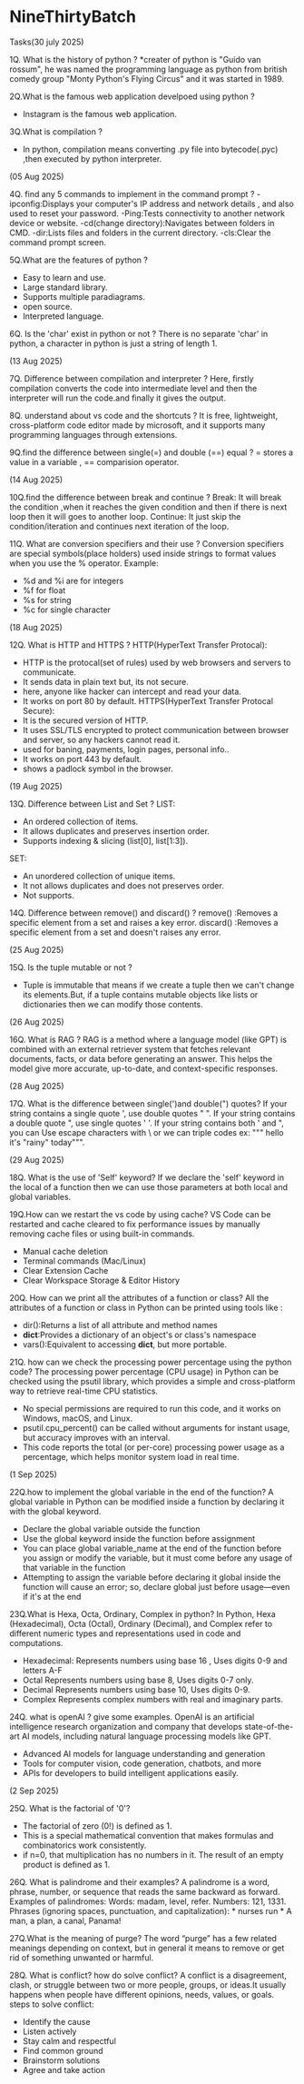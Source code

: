 # NineThirtyBatch
Tasks(30 july 2025)

1Q. What is the history of python ?
*creater of python is "Guido van rossum", he was named the programming language as python from british comedy group "Monty Python's Flying Circus" and it was started in 1989.

2Q.What is the famous web application develpoed using python ?
* Instagram is the famous web application.
  
3Q.What is compilation ?
* In python, compilation means converting .py file into bytecode(.pyc) ,then executed by python interpreter.

(05 Aug 2025)

4Q. find any 5 commands to implement in the command prompt ?
-ipconfig:Displays your computer's IP address and network details , and also used to reset your password.
-Ping:Tests connectivity to another network device or website.
-cd(change directory):Navigates between folders in CMD.
-dir:Lists files and folders in the current directory.
-cls:Clear the command prompt screen.

5Q.What are the features of python ?
* Easy to learn and use.
* Large standard library.
* Supports multiple paradiagrams.
* open source.
* Interpreted language.
  
6Q. Is the 'char' exist in python or not ?
There is no separate 'char' in python, a character in python is just a string of length 1.

(13 Aug 2025)

7Q. Difference between compilation and interpreter ?
Here, firstly compilation converts the code into intermediate level and then the interpreter will run the code.and finally it gives the output.

8Q. understand about vs code and the shortcuts ?
It is free, lightweight, cross-platform code editor made by microsoft, and it supports many programming languages through extensions.

9Q.find the difference between single(=) and double (==) equal ?
= stores a value in a variable ,
== comparision operator.

(14 Aug 2025)

10Q.find the difference between break and continue ?
Break: It will break the condition ,when it reaches the given condition and then if there is next loop then it will goes to another loop.
Continue: It just skip the condition/iteration and continues next iteration of the loop.

11Q. What are conversion specifiers and their use ?
Conversion specifiers are special symbols(place holders) used inside strings to format values when you use the % operator.
Example:
* %d and %i are for integers
* %f for float
* %s for string
* %c for single character

(18 Aug 2025)

12Q. What is HTTP and HTTPS ?
HTTP(HyperText Transfer Protocal):
* HTTP is the protocal(set of rules) used by web browsers and servers to communicate.
* It sends data in plain text but, its not secure.
* here, anyone like hacker can intercept and read your data.
* It works on port 80 by default.
HTTPS(HyperText Transfer Protocal Secure):
* It is the secured version of HTTP.
* It uses SSL/TLS encrypted to protect communication between browser and server, so any hackers cannot read it.
* used for baning, payments, login pages, personal info..
* It works on port 443 by default.
* shows a padlock symbol in the browser.

(19 Aug 2025)

13Q. Difference between List and Set ?
LIST:
* An ordered collection of items.
* It allows duplicates and preserves insertion order.
* Supports indexing & slicing (list[0], list[1:3]).

SET:
* An unordered collection of unique items.
* It not allows duplicates and does not preserves order.
* Not supports.

14Q. Difference between remove() and discard() ?
remove() :Removes a specific element from a set and raises a key error.
discard() :Removes a specific element from a set and doesn't raises any error.

(25 Aug 2025)

15Q. Is the tuple mutable or not ?
* Tuple is immutable that means if we create a tuple then we can't change its elements.But, if a tuple contains mutable objects like lists or dictionaries then we can modify those contents.

(26 Aug 2025)

16Q. What is RAG ?
RAG is a method where a language model (like GPT) is combined with an external retriever system that fetches relevant documents, facts, or data before generating an answer. This helps the model give more accurate, up-to-date, and context-specific responses.

(28 Aug 2025)

17Q. What is the difference between single(')and double(") quotes?
If your string contains a single quote ', use double quotes " ". If your string contains a double quote ", use single quotes ' '. If your string contains both ' and ", you can Use escape characters with \ or we can triple codes ex: """ hello it's "rainy" today""".

(29 Aug 2025)

18Q. What is the use of 'Self' keyword?
If we declare the 'self' keyword in the local of a function then we can use those parameters at both local and global variables.

19Q.How can we restart the vs code by using cache?
VS Code can be restarted and cache cleared to fix performance issues by manually removing cache files or using built-in commands.
* Manual cache deletion
* Terminal commands (Mac/Linux)
* Clear Extension Cache
* Clear Workspace Storage & Editor History

20Q. How can we print all the attributes of a function or class?
All the attributes of a function or class in Python can be printed using tools like :
* dir():Returns a list of all attribute and method names
* __dict__:Provides a dictionary of an object's or class's namespace
* vars():Equivalent to accessing __dict__, but more portable.

21Q. how can we check the processing power percentage using the python code?
The processing power percentage (CPU usage) in Python can be checked using the psutil library, which provides a simple and cross-platform way to retrieve real-time CPU statistics.
* No special permissions are required to run this code, and it works on Windows, macOS, and Linux.
* psutil.cpu_percent() can be called without arguments for instant usage, but accuracy improves with an interval.
* This code reports the total (or per-core) processing power usage as a percentage, which helps monitor system load in real time.

(1 Sep 2025)

22Q.how to implement the global variable in the end of the function?
A global variable in Python can be modified inside a function by declaring it with the global keyword.
* Declare the global variable outside the function
* Use the global keyword inside the function before assignment
* You can place global variable_name at the end of the function before you assign or modify the variable, but it must come before any usage of      that variable in the function
* Attempting to assign the variable before declaring it global inside the function will cause an error; so, declare global just before usage—even   if it's at the end

23Q.What is Hexa, Octa, Ordinary, Complex in python?
In Python, Hexa (Hexadecimal), Octa (Octal), Ordinary (Decimal), and Complex refer to different numeric types and representations used in code and computations.
* Hexadecimal:
Represents numbers using base 16 , Uses digits 0-9 and letters A-F
* Octal
Represents numbers using base 8, Uses digits 0-7 only.
* Decimal
Represents numbers using base 10, Uses digits 0-9.
* Complex
Represents complex numbers with real and imaginary parts.

24Q. what is openAI ? give some examples.
OpenAI is an artificial intelligence research organization and company that develops state-of-the-art AI models, including natural language processing models like GPT.
* Advanced AI models for language understanding and generation
* Tools for computer vision, code generation, chatbots, and more
* APIs for developers to build intelligent applications easily.

(2 Sep 2025)

25Q. What is the factorial of '0'?
* The factorial of zero (0!) is defined as 1.
* This is a special mathematical convention that makes formulas and combinatorics work consistently.
* if n=0, that multiplication has no numbers in it. The result of an empty product is defined as 1.

26Q. What is palindrome and their examples?
A palindrome is a word, phrase, number, or sequence that reads the same backward as forward.
Examples of palindromes:
Words: madam, level, refer.
Numbers: 121, 1331.
Phrases (ignoring spaces, punctuation, and capitalization): * nurses run
                                                            * A man, a plan, a canal, Panama!

27Q.What is the meaning of purge?
The word “purge” has a few related meanings depending on context, but in general it means to remove or get rid of something unwanted or harmful.

28Q. What is conflict? how do solve conflict?
A conflict is a disagreement, clash, or struggle between two or more people, groups, or ideas.It usually happens when people have different opinions, needs, values, or goals.
steps to solve conflict:
* Identify the cause
* Listen actively
* Stay calm and respectful
* Find common ground
* Brainstorm solutions
* Agree and take action
  
